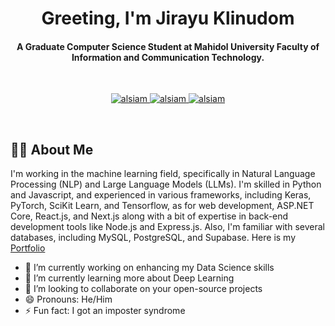 <div align="center">
<h1 align="center">Greeting, I'm Jirayu Klinudom</h1>
<h4 align="center">A Graduate Computer Science Student at Mahidol University Faculty of Information and Communication Technology.
</div>
<br />

<p align="center">
<!--  <a href="https://alsiam.com" target="blank">
  <img src="https://img.shields.io/badge/Website-DC143C?style=for-the-badge&logo=medium&logoColor=white" alt="alsiam" />
 </a> -->
 <a href="https://linkedin.com/in/jirayu-klinudom" target="_blank">
  <img src="https://img.shields.io/badge/LinkedIn-0077B5?style=for-the-badge&logo=linkedin&logoColor=white" alt="alsiam"/>
 </a>
 <!-- <a href="https://dev.to/alsiam" target="_blank">
  <img src="https://img.shields.io/badge/dev.to-0A0A0A?style=for-the-badge&logo=dev.to&logoColor=white" alt="alsiam" />
 </a> -->
<!--  <a href="https://twitter.com/_alsiam" target="_blank">
  <img src="https://img.shields.io/badge/Twitter-1DA1F2?style=for-the-badge&logo=twitter&logoColor=white" />
 </a> -->
 <a href="https://www.instagram.com/scoopy_james" target="_blank">
  <img src="https://img.shields.io/badge/Instagram-fe4164?style=for-the-badge&logo=instagram&logoColor=white" alt="alsiam" />
 </a> 
 <a href="https://facebook.com/jirayuklinudom" target="_blank">
  <img src="https://img.shields.io/badge/Facebook-20BEFF?&style=for-the-badge&logo=facebook&logoColor=white" alt="alsiam"  />
  </a> 
</p>
<br />

<!-- About Section -->
## :man_technologist: **About Me**
I'm working in the machine learning field, specifically in Natural Language Processing (NLP) and Large Language Models (LLMs). I'm skilled in Python and Javascript, and experienced in various frameworks, including Keras, PyTorch, SciKit Learn, and Tensorflow, as for web development, ASP.NET Core, React.js, and Next.js along with a bit of expertise in back-end development tools like Node.js and Express.js. Also, I'm familiar with several databases, including MySQL, PostgreSQL, and Supabase. 
Here is my <a href="https://portfolio-sepia-five-71.vercel.app/" target="_blank">Portfolio</a>
- 🔭 I’m currently working on enhancing my Data Science skills
- 🌱 I’m currently learning more about Deep Learning
- 👯 I’m looking to collaborate on your open-source projects
- 😄 Pronouns: He/Him
- ⚡ Fun fact: I got an imposter syndrome

<br/>
